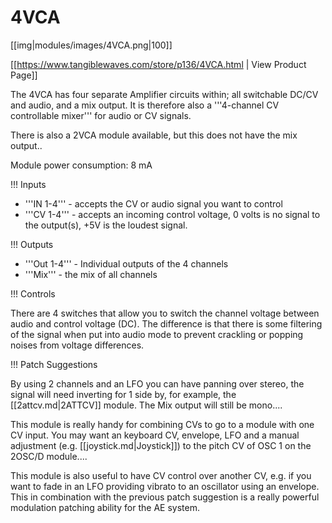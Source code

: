 # 4VCA

[[img|modules/images/4VCA.png|100]]

[[https://www.tangiblewaves.com/store/p136/4VCA.html | View Product Page]]

The 4VCA has four separate Amplifier circuits within; all switchable DC/CV and audio, and a mix output. It is therefore also a '''4-channel CV controllable mixer''' for audio or CV signals.

There is also a 2VCA module available, but this does not have the mix output..

Module power consumption: 8 mA

!!! Inputs

* '''IN 1-4''' - accepts the  CV or audio signal you want to control
* '''CV 1-4''' - accepts an incoming control voltage, 0 volts is no signal to the output(s), +5V is the loudest signal.

!!! Outputs

* '''Out 1-4''' - Individual outputs of the 4 channels
* '''Mix''' - the mix of all channels

!!! Controls

There are 4 switches that allow you to switch the channel voltage between audio and control voltage (DC). The difference is that there is some filtering of the signal when put into audio mode to prevent crackling or popping noises from voltage differences. 

!!! Patch Suggestions

By using 2 channels and an LFO you can have panning over stereo, the signal will need inverting for 1 side by, for example, the [[2attcv.md|2ATTCV]] module. The Mix output will still be mono....

This module is really handy for combining CVs to go to a module with one CV input. You may want an keyboard CV, envelope, LFO and a manual adjustment (e.g. [[joystick.md|Joystick]]) to the pitch CV of OSC 1 on the 2OSC/D module....

This module is also useful to have CV control over another CV, e.g. if you want to fade in an LFO providing vibrato to an oscillator using an envelope. This in combination with the previous patch suggestion is a really powerful modulation patching ability for the AE system.
